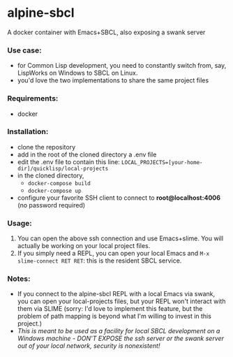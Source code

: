 # alpine-sbcl
A docker container with Emacs+SBCL, also exposing a swank server

### Use case: 
- for Common Lisp development, you need to constantly switch from, say, LispWorks on Windows to SBCL on Linux.
- you'd love the two implementations to share the same project files

### Requirements:
- docker

### Installation:
- clone the repository
- add in the root of the cloned directory a .env file
- edit the .env file to contain this line: 
  `LOCAL_PROJECTS=[your-home-dir]/quicklisp/local-projects`
- in the cloned directory,
  - `docker-compose build`
  - `docker-compose up`
- configure your favorite SSH client to connect to **root@localhost:4006** (no password required)

### Usage:
1. You can open the above ssh connection and use Emacs+slime. You will actually be working on your local project files.
2. If you simply need a REPL, you can open your local Emacs and `M-x slime-connect RET RET`: this is the resident SBCL service.

### Notes:
- If you connect to the alpine-sbcl REPL with a local Emacs via swank, you can open your local-projects files, but your REPL won't interact with them via SLIME (sorry: I'd love to implement this feature, but the problem of path mapping is beyond what I'm willing to invest in this project.)
- *This is meant to be used as a facility for local SBCL development on a Windows machine - DON'T EXPOSE the ssh server or the swank server out of your local network, security is nonexistent!*
